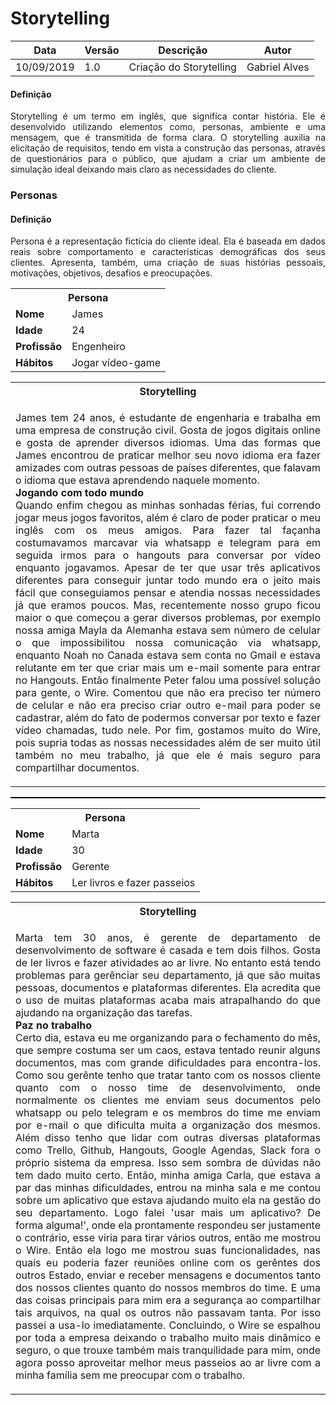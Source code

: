 # Storytelling

| Data | Versão | Descrição | Autor |
| --- | --- | --- | --- |
| 10/09/2019 | 1.0 | Criação do Storytelling | Gabriel Alves |

<h4><b>Definição</b></h4>
<p align="justify">
Storytelling é um termo em inglês, que signifíca contar história. Ele é desenvolvido utilizando elementos como, personas, ambiente e uma mensagem, que é transmitida de forma clara. O storytelling auxilia na elicitação de requisitos, tendo em vista a construção das personas, através de questionários para o público, que ajudam a criar um ambiente de simulação ideal deixando mais claro as necessidades do cliente.
</p>

<h3><b>Personas</b></h3>
<h4><b>Definição</b></h4>
<p align="justify">
Persona é a representação fictícia do cliente ideal. Ela é baseada em
dados reais sobre comportamento e características demográficas dos seus clientes.
Apresenta, também, uma criação de suas histórias pessoais, motivações, objetivos,
desafios e preocupações.
</p>

<table style="width:100%">
  <tr>
    <th colspan="2"><b>Persona</b></th>
  </tr>
  <tr>
    <td><b>Nome</b></td>
    <td>James</td>
  </tr>
  <tr>
    <td><b>Idade</b></td>
    <td>24</td>
  </tr>
  <tr>
    <td><b>Profissão</b></td>
    <td>Engenheiro</td>
  </tr>
  <tr>
    <td><b>Hábitos</b></td>
    <td>Jogar vídeo-game</td>
  </tr>
</table>

<table>
  <tr>
    <th ><b>Storytelling</b></th>
  </tr>
  <tr>
    <td>
      <p align="justify">
        James tem 24 anos, é estudante de engenharia e trabalha em uma                                       empresa de construção  civil. Gosta de jogos  digitais online e 
gosta de aprender diversos idiomas. Uma das formas que James encontrou 
de praticar melhor seu novo idioma era fazer amizades com outras
pessoas de países diferentes, que falavam o idioma que estava aprendendo naquele momento.<br>
<b>Jogando com todo mundo</b><br>
Quando enfim chegou as minhas sonhadas férias, fui correndo jogar meus jogos favoritos, 
além é claro de poder praticar o meu inglês com os meus amigos. Para fazer tal façanha
costumavamos marcavar via whatsapp e telegram para em seguida irmos para o hangouts para conversar por 
vídeo enquanto jogavamos. Apesar de ter que usar três aplicativos diferentes para conseguir juntar
todo mundo era o jeito mais fácil que conseguiamos pensar e atendia nossas necessidades já que eramos poucos. Mas, recentemente nosso grupo ficou maior o que começou a gerar diversos problemas, por exemplo nossa amiga Mayla da Alemanha estava sem número de celular o que impossibilitou nossa comunicação via whatsapp, enquanto Noah no Canada estava sem conta no Gmail e estava relutante em ter que criar mais um e-mail somente para entrar no Hangouts. Então finalmente Peter falou uma possível solução para gente, o Wire. Comentou que não era preciso ter número de celular e não era preciso criar outro e-mail para poder se cadastrar, além do fato de podermos conversar por texto e fazer vídeo chamadas, tudo nele.
Por fim, gostamos muito do Wire, pois supria todas as nossas necessidades além de ser muito útil também no meu trabalho, já que ele é mais seguro para compartilhar documentos.
      </p>
    </td>    
  </tr>
</table>
<hr style="height:2px; border:none; color:#000; background-color:#000; margin-top: 0px; margin-bottom: 0px;"/>
<table style="width:100%">
  <tr>
    <th colspan="2"><b>Persona</b></th>
  </tr>
  <tr>
    <td><b>Nome</b></td>
    <td>Marta</td>
    </tr>
  <tr>
    <td><b>Idade</b></td>
    <td>30</td>
  </tr>
  <tr>
    <td><b>Profissão</b></td>
    <td>Gerente</td>
  </tr>
  <tr>
    <td><b>Hábitos</b></td>
    <td>Ler livros e fazer passeios</td>
  </tr>
</table>

<table>
  <tr>
    <th ><b>Storytelling</b></th>
  </tr>
  <tr>
    <td>
      <p align="justify">
        Marta tem 30 anos, é gerente de departamento de desenvolvimento de software é casada e tem dois filhos. Gosta de ler livros e fazer atividades ao ar livre. No entanto está tendo problemas para gerênciar seu departamento, já que são muitas pessoas, documentos e plataformas diferentes. Ela acredita que o uso de muitas plataformas acaba mais atrapalhando do que ajudando na organização das tarefas.<br>
        <b>Paz no trabalho</b><br>
Certo dia, estava eu me organizando para o fechamento do mês, que sempre costuma ser um caos, estava tentado reunir alguns documentos, mas com grande dificuldades para encontra-los. Como sou gerênte tenho que tratar tanto com os nossos cliente quanto com o nosso time de desenvolvimento, onde normalmente os clientes me enviam seus documentos pelo whatsapp ou pelo telegram e os membros do time me enviam por e-mail o que dificulta muita a organização dos mesmos. Além disso tenho que lidar com outras diversas plataformas como Trello, Github, Hangouts, Google Agendas, Slack fora o próprio sistema da empresa. Isso sem sombra de dúvidas não tem dado muito certo. Então, minha amiga Carla, que estava a par das minhas dificuldades, entrou na minha sala e me contou sobre um aplicativo que estava ajudando muito ela na gestão do seu departamento. Logo falei 'usar mais um aplicativo? De forma alguma!', onde ela prontamente respondeu ser justamente o contrário, esse viria para tirar vários outros, então me mostrou o Wire. Então ela logo me mostrou suas funcionalidades, nas quais eu poderia fazer reuniões online com os gerêntes dos outros Estado, enviar e receber mensagens e documentos tanto dos nossos clientes quanto do nossos membros do time. E uma das coisas principais para mim era a segurança ao compartilhar tais arquivos, na qual os outros não passavam tanta. Por isso passei a usa-lo imediatamente.
Concluindo, o Wire se espalhou por toda a empresa deixando o trabalho muito mais dinâmico e seguro, o que trouxe também mais tranquilidade para mim, onde agora posso aproveitar melhor meus passeios ao ar livre com a minha família sem me preocupar com o trabalho.
      </p>
    </td>    
  </tr>
</table>

<!DOCTYPE html>
<html>
<head>
<style src='docs/docs/assets/css/table.css'>
table {
  width: 100%;
}
</style>
<link rel="stylesheet" href="docs/assets/css/table.css">
</head>
</html>